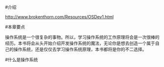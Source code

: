#介绍

http://www.brokenthorn.com/Resources/OSDev1.html

#本章要点

操作系统是一个很复杂的事物。所以，学习操作系统的工作原理将会是一次很棒的经历。本书将会从头开始介绍开发操作系统的魔法，无论你是想去创造一个属于自己的操作系统，还是仅仅去学习操作系统原理，本书都将是你的不二选择。

#什么是操作系统



